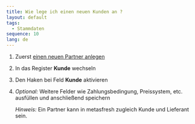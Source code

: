```yaml
---
title: Wie lege ich einen neuen Kunden an ?
layout: default
tags:
  - Stammdaten
sequence: 10
lang: de
---
```

1. Zuerst [einen neuen Partner anlegen](Wie_lege_ich_einen_neuen_Partner_an)
1. In das Register **Kunde** wechseln
1. Den Haken bei Feld **Kunde** aktivieren
1. *Optional:* Weitere Felder wie Zahlungsbedingung, Preissystem, etc. ausfüllen und anschließend speichern

	*Hinweis:* Ein Partner kann in metasfresh zugleich Kunde und Lieferant sein.
